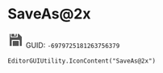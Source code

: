 # SaveAs@2x
![](/img/SaveAs@2x.png)
GUID: `-6979725181263756379`
```
EditorGUIUtility.IconContent("SaveAs@2x")
```
